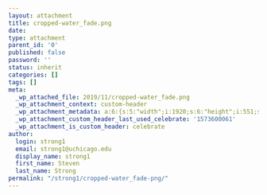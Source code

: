 ```yaml
---
layout: attachment
title: cropped-water_fade.png
date: 
type: attachment
parent_id: '0'
published: false
password: ''
status: inherit
categories: []
tags: []
meta:
  _wp_attached_file: 2019/11/cropped-water_fade.png
  _wp_attachment_context: custom-header
  _wp_attachment_metadata: a:6:{s:5:"width";i:1920;s:6:"height";i:551;s:4:"file";s:30:"2019/11/cropped-water_fade.png";s:5:"sizes";a:4:{s:9:"thumbnail";a:4:{s:4:"file";s:30:"cropped-water_fade-150x150.png";s:5:"width";i:150;s:6:"height";i:150;s:9:"mime-type";s:9:"image/png";}s:6:"medium";a:4:{s:4:"file";s:29:"cropped-water_fade-300x86.png";s:5:"width";i:300;s:6:"height";i:86;s:9:"mime-type";s:9:"image/png";}s:12:"medium_large";a:4:{s:4:"file";s:30:"cropped-water_fade-768x220.png";s:5:"width";i:768;s:6:"height";i:220;s:9:"mime-type";s:9:"image/png";}s:5:"large";a:4:{s:4:"file";s:31:"cropped-water_fade-1024x294.png";s:5:"width";i:1024;s:6:"height";i:294;s:9:"mime-type";s:9:"image/png";}}s:10:"image_meta";a:12:{s:8:"aperture";s:1:"0";s:6:"credit";s:0:"";s:6:"camera";s:0:"";s:7:"caption";s:0:"";s:17:"created_timestamp";s:1:"0";s:9:"copyright";s:0:"";s:12:"focal_length";s:1:"0";s:3:"iso";s:1:"0";s:13:"shutter_speed";s:1:"0";s:5:"title";s:0:"";s:11:"orientation";s:1:"0";s:8:"keywords";a:0:{}}s:17:"attachment_parent";i:70;}
  _wp_attachment_custom_header_last_used_celebrate: '1573600061'
  _wp_attachment_is_custom_header: celebrate
author:
  login: strong1
  email: strong1@uchicago.edu
  display_name: strong1
  first_name: Steven
  last_name: Strong
permalink: "/strong1/cropped-water_fade-png/"
---
```

